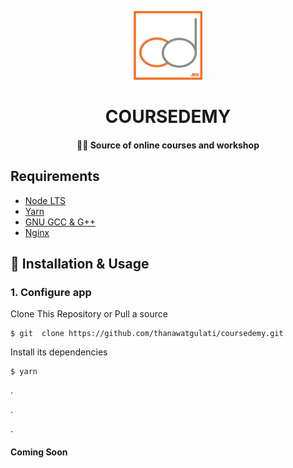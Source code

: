 <p align="center">
<img src="./Design/logo-coursedemy.png" width="110">
</p>
<h1 align="center">COURSEDEMY</h1>
<h4 align="center" >👨‍🎓 Source of online courses and workshop</h4>

## Requirements

 - [Node LTS](https://nodejs.org/en/)
 - [Yarn](https://yarnpkg.com/)
 - [GNU GCC & G++](https://www.gnu.org/home.en.html)
 - [Nginx](https://nginx.org/en/)

## 🚀 Installation & Usage

### 1. Configure app

Clone This Repository or Pull a source

 ```
 $ git  clone https://github.com/thanawatgulati/coursedemy.git
 ```

 Install its dependencies

 ```
 $ yarn
 ```

 .

 .

 .

 #### Coming Soon